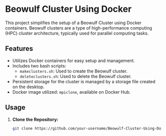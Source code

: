 # Beowulf Cluster Using Docker

This project simplifies the setup of a Beowulf Cluster using Docker containers. Beowulf clusters are a type of high-performance computing (HPC) cluster architecture, typically used for parallel computing tasks.

## Features

- Utilizes Docker containers for easy setup and management.
- Includes two bash scripts:
  - `makeclusters.sh`: Used to create the Beowulf cluster.
  - `deleteclusters.sh`: Used to delete the Beowulf cluster.
- Persistent storage for the cluster is managed by a storage file created on the desktop.
- Docker image utilized: `mpiclone`, available on Docker Hub.

## Usage

1. **Clone the Repository:**
   ```bash
   git clone https://github.com/your-username/Beowulf-Cluster-Using-Docker.git
